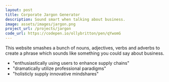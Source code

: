 ```yaml
---
layout: post
title: Corporate Jargon Generator
description: Sound smart when talking about business.
image: assets/images/jargon.png
project_url: /projects/jargon
code_url: https://codepen.io/ollybritton/pen/qYwomG
---
```


This website smashes a bunch of nouns, adjectives, verbs and adverbs to create a phrase which sounds like something you could say about business.

- "enthusiastically using users to enhance supply chains"
- "dramatically utilize professional paradigms"
- "holisticly supply innovative mindshares"